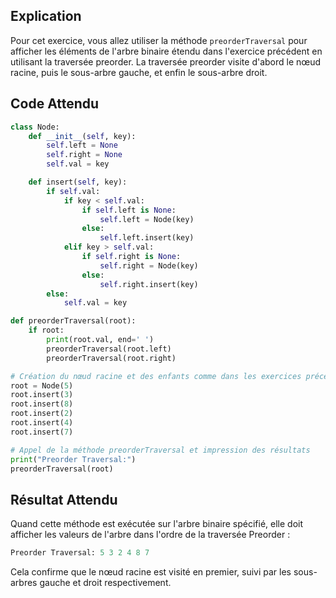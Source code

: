 ## Explication

Pour cet exercice, vous allez utiliser la méthode `preorderTraversal` pour afficher les éléments de l'arbre binaire étendu dans l'exercice précédent en utilisant la traversée preorder. La traversée preorder visite d'abord le nœud racine, puis le sous-arbre gauche, et enfin le sous-arbre droit.

## Code Attendu

```python
class Node:
    def __init__(self, key):
        self.left = None
        self.right = None
        self.val = key

    def insert(self, key):
        if self.val:
            if key < self.val:
                if self.left is None:
                    self.left = Node(key)
                else:
                    self.left.insert(key)
            elif key > self.val:
                if self.right is None:
                    self.right = Node(key)
                else:
                    self.right.insert(key)
        else:
            self.val = key

def preorderTraversal(root):
    if root:
        print(root.val, end=' ')
        preorderTraversal(root.left)
        preorderTraversal(root.right)

# Création du nœud racine et des enfants comme dans les exercices précédents
root = Node(5)
root.insert(3)
root.insert(8)
root.insert(2)
root.insert(4)
root.insert(7)

# Appel de la méthode preorderTraversal et impression des résultats
print("Preorder Traversal:")
preorderTraversal(root)
```

## Résultat Attendu

Quand cette méthode est exécutée sur l'arbre binaire spécifié, elle doit afficher les valeurs de l'arbre dans l'ordre de la traversée Preorder :

```python
Preorder Traversal: 5 3 2 4 8 7
```

Cela confirme que le nœud racine est visité en premier, suivi par les sous-arbres gauche et droit respectivement.